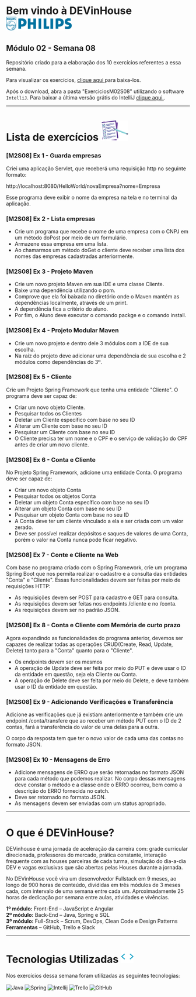 # Bem vindo à DEVinHouse <img width="180px" alt="Philips" src="ExerciciosM02S08/images/logo-phil.png"/>
## Módulo 02 - Semana 08

Repositório criado para a elaboração dos 10 exercícios referentes a essa semana. <br>

Para visualizar os exercícios, <a href="https://github.com/GeorgeEnriqueBravo/DEVinHouse-Modulo02-Semana08/archive/refs/heads/main.zip" target="_blank">
    clique aqui
</a>
para baixa-los. <br>

Após o download, abra a pasta "ExerciciosM02S08" utilizando o software `IntelliJ`. Para baixar a última versão grátis do IntelliJ 
<a href="https://www.jetbrains.com/idea/download/download-thanks.html?platform=windows&code=IIC" target="_blank">
    clique aqui
</a>.
  
---

# Lista de exercícios <img width="75px" alt="Philips" src="ExerciciosM02S08/images/lista.png"/>
### [M2S08] Ex 1 - Guarda empresas

Criei uma aplicação Servlet, que receberá uma requisição http no seguinte formato:

http://localhost:8080/HelloWorld/novaEmpresa?nome=Empresa

Esse programa deve exibir o nome da empresa na tela e no terminal da aplicação.

### [M2S08] Ex 2 - Lista empresas

- Crie um programa que recebe o nome de uma empresa com o CNPJ em um método doPost por meio de um formulário.
- Armazene essa empresa em uma lista.
- Ao chamarmos um método doGet o cliente deve receber uma lista dos nomes das empresas cadastradas anteriormente.

### [M2S08] Ex 3 - Projeto Maven

- Crie um novo projeto Maven em sua IDE e uma classe Cliente.
- Baixe uma dependência utilizando o pom.
- Comprove que ela foi baixada no diretório onde o Maven mantém as dependências localmente, através de um print.
- A dependência fica a critério do aluno.
- Por fim, o Aluno deve executar o comando packge e o comando install.

### [M2S08] Ex 4 - Projeto Modular Maven

- Crie um novo projeto e dentro dele 3 módulos com a IDE de sua escolha.
- Na raiz do projeto deve adicionar uma dependência de sua escolha e 2 módulos como dependências do 3º.

### [M2S08] Ex 5 - Cliente

Crie um Projeto Spring Framework que tenha uma entidade "Cliente".
O programa deve ser capaz de:

- Criar um novo objeto Cliente.
- Pesquisar todos os Clientes
- Deletar um Cliente específico com base no seu ID
- Alterar um Cliente com base no seu ID
- Pesquisar um Cliente com base no seu ID
- O Cliente precisa ter um nome e o CPF e o serviço de validação do CPF antes de criar um novo cliente.

### [M2S08] Ex 6 - Conta e Cliente

No Projeto Spring Framework, adicione uma entidade Conta.
O programa deve ser capaz de:

- Criar um novo objeto Conta
- Pesquisar todos os objetos Conta
- Deletar um objeto Conta específico com base no seu ID
- Alterar um objeto Conta com base no seu ID
- Pesquisar um objeto Conta com base no seu ID
- A Conta deve ter um cliente vinculado a ela e ser criada com um valor zerado.
- Deve ser possível realizar depósitos e saques de valores de uma Conta, porém o valor na Conta nunca pode ficar negativo.

### [M2S08] Ex 7 - Conte e Cliente na Web

Com base no programa criado com o Spring Framework, crie um programa Spring Boot que nos permita realizar o cadastro e a consulta das entidades "Conta" e "Cliente".
Essas funcionalidades devem ser feitas por meio de requisições HTTP:

- As requisições devem ser POST para cadastro e GET para consulta.
- As requisições devem ser feitas nos endpoints /cliente e no /conta.
- As requisições devem ser no padrão JSON.

### [M2S08] Ex 8 - Conta e Cliente com Memória de curto prazo

Agora expandindo as funcionalidades do programa anterior, devemos ser capazes de realizar todas as operações CRUD(Create, Read, Update, Delete) tanto para a "Conta" quanto para o "Cliente".

- Os endpoints devem ser os mesmos
- A operação de Update deve ser feita por meio do PUT e deve usar o ID da entidade em questão, seja ela Cliente ou Conta.
- A operação de Delete deve ser feita por meio do Delete, e deve também usar o ID da entidade em questão.

### [M2S08] Ex 9 - Adicionando Verificações e Transferência

Adicione as verificações que já existiam anteriormente e também crie um endpoint /conta/transfere que ao receber um método PUT com o ID de 2 contas, fará a transferência do valor de uma delas para a outra.

O corpo da resposta tem que ter o novo valor de cada uma das contas no formato JSON.

### [M2S08] Ex 10 - Mensagens de Erro

- Adicione mensagens de ERRO que serão retornadas no formato JSON para cada método que podemos realizar.
No corpo dessas mensagens deve constar o método e a classe onde o ERRO ocorreu, bem como a descrição do ERRO fornecida no catch.
- Deve ser retornado no formato JSON.
- As mensagens devem ser enviadas com um status apropriado.


---

# O que é DEVinHouse?
DEVinhouse é uma jornada de aceleração da carreira com: grade curricular direcionada, professores do mercado, prática constante, interação frequente com as houses parceiras de cada turma, simulação do dia-a-dia DEV e vagas exclusivas que são abertas pelas Houses durante a jornada.

No DEVinHouse você vira um desenvolvedor Fullstack em 9 meses, ao longo de 900 horas de conteúdo, divididas em três módulos de 3 meses cada, com intervalo de uma semana entre cada um. Aproximadamente 25 horas de dedicação por semana entre aulas, atividades e vivências.

__1º módulo:__ Front-End – JavaScript e Angular <br/>
__2º módulo:__ Back-End – Java, Spring e SQL <br/>
__3º módulo:__ Full-Stack – Scrum, DevOps, Clean Code e Design Patterns <br/>
__Ferramentas__ – GitHub, Trello e Slack

---

# Tecnologias Utilizadas <img width="35px" alt="🌐" src="ExerciciosM02S08/images/tag.gif"/>
Nos exercícios dessa semana foram utilizadas as seguintes tecnologias:
<div style="display: inline_block">
    <img align="center" alt="Java" src="https://img.shields.io/badge/Java-ED8B00?style=for-the-badge&logo=openjdk&logoColor=white"/>
    <img align="center" alt="Spring" src="https://img.shields.io/badge/Spring-6DB33F?style=for-the-badge&logo=spring&logoColor=white"/>
    <img align="center" alt="Intellij" src="https://img.shields.io/badge/IntelliJ_IDEA-000000.svg?style=for-the-badge&logo=intellij-idea&logoColor=white"/>
    <img align="center" alt="Trello" src="https://img.shields.io/badge/Trello-0052CC?style=for-the-badge&logo=trello&logoColor=white"/>
    <img align="center" alt="GitHub" src="https://img.shields.io/badge/GitHub-100000?style=for-the-badge&logo=github&logoColor=white"/>
</div>
